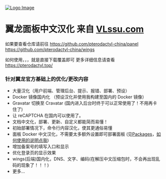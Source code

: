 [![Logo Image](https://api.pterodactyl.top/logos/new/pterodactyl_china_logo.png)](https://pterodactyl.top)

# 翼龙面板中文汉化 来自 [VLssu.com](https://vlssu.com/)

如果要查看仓库请前往
https://github.com/pterodactyl-china/panel
https://github.com/pterodactyl-china/wings

如何使用，，，就是直接下载覆盖即可
更多详细信息请查看 https://pterodactyl.top/

### 针对翼龙官方基础上的优化/更改内容
* 大量汉化（用户前端、管理后台、提示、报错、部署、预设）
* Docker 镜像国内化 （预设汉化并使用我构建至国内的 Docker 镜像）
* Gravatar 切换至 Cravatar (国内进入后台时终于可以正常使用了！不用再卡住了)
* 让 reCAPTCHA 在国内可以使用了。
* 文档中文化，部署、更新、自定义都能简而易懂！
* 初始部署情况下，命令行内容汉化，使其更通俗易懂
* 面板 Docker 中文汉化，不需要太多额外设置即可部署面板 (见[Packages](https://github.com/pterodactyl-china/panel/pkgs/container/panel)，[如何使用的说明点我](https://github.com/pterodactyl-china/panel/blob/develop/.github/docker/README.md))
* 增加备案号的填写入口和显示
* 优化登录页的显示效果
* wings(后端)国内化，DNS、文字、编码(在解压中文压缩包时，不会再出现乱码的现象了！！！)
* 更多...
